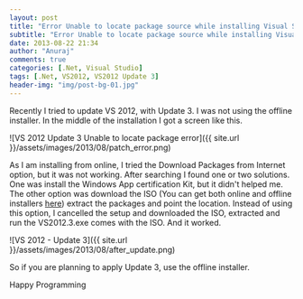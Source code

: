 ```yaml
---
layout: post
title: "Error Unable to locate package source while installing Visual Studio 2012 Update 3"
subtitle: "Error Unable to locate package source while installing Visual Studio 2012 Update 3"
date: 2013-08-22 21:34
author: "Anuraj"
comments: true
categories: [.Net, Visual Studio]
tags: [.Net, VS2012, VS2012 Update 3]
header-img: "img/post-bg-01.jpg"
---
```

Recently I tried to update VS 2012, with Update 3. I was not using the offline installer. In the middle of the installation I got a screen like this.

![VS 2012 Update 3 Unable to locate package error]({{ site.url }}/assets/images/2013/08/patch_error.png)

As I am installing from online, I tried the Download Packages from Internet option, but it was not working. After searching I found one or two solutions. One was install the Windows App certification Kit, but it didn't helped me. The other option was download the ISO (You can get both online and offline installers [here](http://www.microsoft.com/visualstudio/eng/downloads#d-visual-studio-2012-update)) extract the packages and point the location. Instead of using this option, I cancelled the setup and downloaded the ISO, extracted and run the VS2012.3.exe comes with the ISO. And it worked.

![VS 2012 - Update 3]({{ site.url }}/assets/images/2013/08/after_update.png)

So if you are planning to apply Update 3, use the offline installer.

Happy Programming
